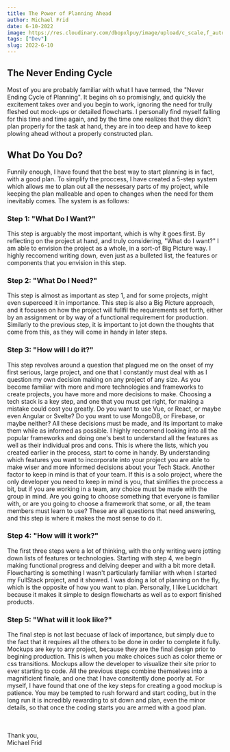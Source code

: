 ```yaml
---
title: The Power of Planning Ahead
author: Michael Frid
date: 6-10-2022
image: https://res.cloudinary.com/dbopxlpuy/image/upload/c_scale,f_auto,q_auto,w_800/v1652975268/Articles/vue_sgpndn.jpg
tags: ["Dev"]
slug: 2022-6-10
---
```


## The Never Ending Cycle

Most of you are probably familiar with what I have termed, the "Never Ending Cycle of Planning". It begins oh so promisingly, and quickly the excitement takes over and you begin to work, ignoring the need for trully fleshed out mock-ups or detailed flowcharts. I personally find myself falling for this time and time again, and by the time one realizes that they didn't plan properly for the task at hand, they are in too deep and have to keep plowing ahead without a properly constructed plan.

## What Do You Do?

Funnily enough, I have found that the best way to start planning is in fact, with a good plan. To simplify the proccess, I have created a 5-step system which allows me to plan out all the nessesary parts of my project, while keeping the plan malleable and open to changes when the need for them inevitably comes. The system is as follows:

### Step 1: "What Do I Want?"

This step is arguably the most important, which is why it goes first. By reflecting on the project at hand, and truly considering, "What do I want?" I am able to envision the project as a whole, in a sort-of Big Picture way. I highly reccomend writing down, even just as a bulleted list, the features or components that you envision in this step.

### Step 2: "What Do I Need?"

This step is almost as important as step 1, and for some projects, might even superceed it in importance. This step is also a Big Picture approach, and it focuses on how the project will fullfil the requirements set forth, either by an assignment or by way of a functional requirement for production. Similarly to the previous step, it is important to jot down the thoughts that come from this, as they will come in handy in later steps.

### Step 3: "How will I do it?"

This step revolves around a question that plagued me on the onset of my first serious, large project, and one that I constantly must deal with as I question my own decision making on any project of any size. As you become familiar with more and more technologies and frameworks to create projects, you have more and more decisions to make. Choosing a tech stack is a key step, and one that you must get right, for making a mistake could cost you greatly. Do you want to use Vue, or React, or maybe even Angular or Svelte? Do you want to use MongoDB, or Firebase, or maybe neither? All these decisions must be made, and its important to make them while as informed as possible. I highly reccomend looking into all the popular frameworks and doing one's best to understand all the features as well as their individual pros and cons. This is where the lists, which you created earlier in the process, start to come in handy. By understanding which features you want to incorporate into your project you are able to make wiser and more informed decisions about your Tech Stack. Another factor to keep in mind is that of your team. If this is a solo project, where the only developer you need to keep in mind is you, that simlifies the proccess a bit, but if you are working in a team, any choice must be made with the group in mind. Are you going to choose something that everyone is familiar with, or are you going to choose a framework that some, or all, the team members must learn to use? These are all questions that need answering, and this step is where it makes the most sense to do it.

### Step 4: "How will it work?"

The first three steps were a lot of thinking, with the only writing were jotting down lists of features or technologies. Starting with step 4, we begin making functional progress and delving deeper and with a bit more detail. Flowcharting is something I wasn't particularly familiar with when I started my FullStack project, and it showed. I was doing a lot of planning on the fly, which is the opposite of how you want to plan. Personally, I like Lucidchart because it makes it simple to design flowcharts as well as to export finished products. 

### Step 5: "What will it look like?"

The final step is not last becuase of lack of importance, but simply due to the fact that it requires all the others to be done in order to complete it fully. Mockups are key to any project, because they are the final design prior to begining production. This is when you make choices such as color theme or css transitions. Mockups allow the developer to visualize their site prior to ever starting to code. All the previous steps combine themselves into a magnificient finale, and one that I have consitently done poorly at. For myself, I have found that one of the key steps for creating a good mockup is patience. You may be tempted to rush forward and start coding, but in the long run it is incredibly rewarding to sit down and plan, even the minor details, so that once the coding starts you are armed with a good plan.
<br/>
<br/>
<br/>

Thank you, <br/>
Michael Frid